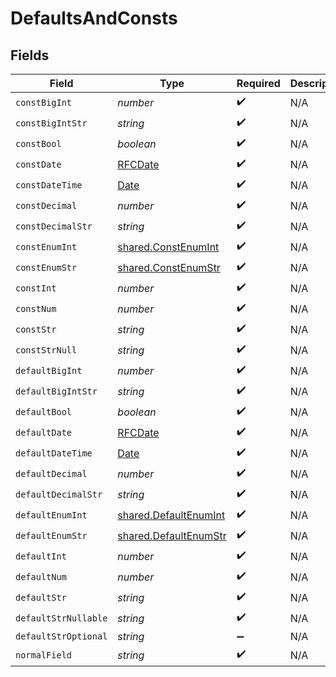 # DefaultsAndConsts


## Fields

| Field                                                                                         | Type                                                                                          | Required                                                                                      | Description                                                                                   |
| --------------------------------------------------------------------------------------------- | --------------------------------------------------------------------------------------------- | --------------------------------------------------------------------------------------------- | --------------------------------------------------------------------------------------------- |
| `constBigInt`                                                                                 | *number*                                                                                      | :heavy_check_mark:                                                                            | N/A                                                                                           |
| `constBigIntStr`                                                                              | *string*                                                                                      | :heavy_check_mark:                                                                            | N/A                                                                                           |
| `constBool`                                                                                   | *boolean*                                                                                     | :heavy_check_mark:                                                                            | N/A                                                                                           |
| `constDate`                                                                                   | [RFCDate](../../../types/rfcdate.md)                                                          | :heavy_check_mark:                                                                            | N/A                                                                                           |
| `constDateTime`                                                                               | [Date](https://developer.mozilla.org/en-US/docs/Web/JavaScript/Reference/Global_Objects/Date) | :heavy_check_mark:                                                                            | N/A                                                                                           |
| `constDecimal`                                                                                | *number*                                                                                      | :heavy_check_mark:                                                                            | N/A                                                                                           |
| `constDecimalStr`                                                                             | *string*                                                                                      | :heavy_check_mark:                                                                            | N/A                                                                                           |
| `constEnumInt`                                                                                | [shared.ConstEnumInt](../../../sdk/models/shared/constenumint.md)                             | :heavy_check_mark:                                                                            | N/A                                                                                           |
| `constEnumStr`                                                                                | [shared.ConstEnumStr](../../../sdk/models/shared/constenumstr.md)                             | :heavy_check_mark:                                                                            | N/A                                                                                           |
| `constInt`                                                                                    | *number*                                                                                      | :heavy_check_mark:                                                                            | N/A                                                                                           |
| `constNum`                                                                                    | *number*                                                                                      | :heavy_check_mark:                                                                            | N/A                                                                                           |
| `constStr`                                                                                    | *string*                                                                                      | :heavy_check_mark:                                                                            | N/A                                                                                           |
| `constStrNull`                                                                                | *string*                                                                                      | :heavy_check_mark:                                                                            | N/A                                                                                           |
| `defaultBigInt`                                                                               | *number*                                                                                      | :heavy_check_mark:                                                                            | N/A                                                                                           |
| `defaultBigIntStr`                                                                            | *string*                                                                                      | :heavy_check_mark:                                                                            | N/A                                                                                           |
| `defaultBool`                                                                                 | *boolean*                                                                                     | :heavy_check_mark:                                                                            | N/A                                                                                           |
| `defaultDate`                                                                                 | [RFCDate](../../../types/rfcdate.md)                                                          | :heavy_check_mark:                                                                            | N/A                                                                                           |
| `defaultDateTime`                                                                             | [Date](https://developer.mozilla.org/en-US/docs/Web/JavaScript/Reference/Global_Objects/Date) | :heavy_check_mark:                                                                            | N/A                                                                                           |
| `defaultDecimal`                                                                              | *number*                                                                                      | :heavy_check_mark:                                                                            | N/A                                                                                           |
| `defaultDecimalStr`                                                                           | *string*                                                                                      | :heavy_check_mark:                                                                            | N/A                                                                                           |
| `defaultEnumInt`                                                                              | [shared.DefaultEnumInt](../../../sdk/models/shared/defaultenumint.md)                         | :heavy_check_mark:                                                                            | N/A                                                                                           |
| `defaultEnumStr`                                                                              | [shared.DefaultEnumStr](../../../sdk/models/shared/defaultenumstr.md)                         | :heavy_check_mark:                                                                            | N/A                                                                                           |
| `defaultInt`                                                                                  | *number*                                                                                      | :heavy_check_mark:                                                                            | N/A                                                                                           |
| `defaultNum`                                                                                  | *number*                                                                                      | :heavy_check_mark:                                                                            | N/A                                                                                           |
| `defaultStr`                                                                                  | *string*                                                                                      | :heavy_check_mark:                                                                            | N/A                                                                                           |
| `defaultStrNullable`                                                                          | *string*                                                                                      | :heavy_check_mark:                                                                            | N/A                                                                                           |
| `defaultStrOptional`                                                                          | *string*                                                                                      | :heavy_minus_sign:                                                                            | N/A                                                                                           |
| `normalField`                                                                                 | *string*                                                                                      | :heavy_check_mark:                                                                            | N/A                                                                                           |